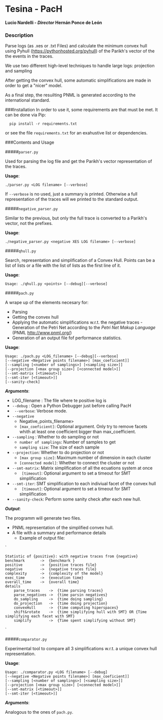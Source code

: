# Tesina - PacH 
**Lucio Nardelli - _Director_ Hernán Ponce de León**

### Description

 Parse logs (as .xes or .txt Files) and calculate the minimum convex hull using Pyhull (https://pythonhosted.org/pyhull)
 of the  Parikh's vector of the the events in the traces.

 We use two different high-level techniques to handle large logs: projection and sampling

 After getting the convex hull, some automatic simplifications are made in order to get a "nicer" model.
 
 As a final step, the resuilting PNML is generated according to the international standard.
 
###Installation
 In order to use it, some requirements are that must be met.
 It can be done via Pip:
        
      pip install -r requirements.txt

 or see the file `requirements.txt` for an exahustive list or dependencies.

###Contents and Usage

#####`parser.py`

Used for parsing the log file and get the Parikh's vector representation of the traces.

**Usage**:

    ./parser.py <LOG filename> [--verbose]

If `--verbose` is no used, just a summary is printed. Otherwise  a full representation of the traces will we printed to the standard output.

#####`negative_parser.py`

Similar to the previous, but only the full trace is converted to a Parikh's vector, not the prefixes.

**Usage**:

    ./negative_parser.py <negative XES LOG filename> [--verbose]

#####`qhull.py`

Search, representation and simplification of a Convex Hull.
Points can be a list of lists or a file with the list of lists as the first line of it.

**Usage**:

    Usage: ./qhull.py <points> [--debug][--verbose]

#####`pach.py`

A wrape up of the elements necesary for:

  - Parsing
  - Getting the convex hull
  - Applying the automatic simplifications w.r.t. the negative traces
  -Generation of the Petri Net according to the *Petri Net Makup Language* (PNML http://www.pnml.org/)
  - Generation of an output file fof performance statistics.

**Usage**:

    Usage: ./pach.py <LOG_filename> [--debug][--verbose]
    [--negative <Negative points filename>] [max_coeficient]]
    [--sampling [<number of samplings>] [<sampling size>]]
    [--projection [<max group size>] [<connected model>]]
    [--smt-matrix [<timeout>]]
    [--smt-iter [<timeout>]]
    [--sanity-check]

**_Arguments_**:

  - LOG_filename : The file where te positive log is
  - ` --debug ` : Open a Python Debugger just before calling PacH
  - ` --verbose`: Verbose mode.
  - `--negative`
    - Negative_points_filename> 
    - `[max_coeficient]`: Optional argument. Only try to remove facets whith at least one coefficient bigger than max_coefficient.
  - `--sampling` : Whether to do sampling or not
    - `number of samplings`:  Number of samples to get
    - `sampling size`: The size of each sample
  - `--projection`: Whether to do projection or not
    - `[max group size]`: Maximum number of dimension in each cluster
    - `[connected model]`: Whether to connect the cluster or not
  - `--smt-matrix`: Matrix simplification of all the ecuations system at once
    - ` [timeout]`: Optional argument to set a timeout for SMT simplification
  - `--smt-iter`:  SMT simplification to each indiviual facet of the convex hull
    - ` [timeout]`: Optional argument to set a timeout for SMT simplification
  - `--sanity-check`: Perform some sanity check after each new hull.

**_Output_**:

  The programm will generate two files.

  - PNML representation of the simplified convex hull. 
  - A file with a summary and performance details
    - Example of output file:

`

    Statistic of {positive}: with negative traces from {negative}
    benchmark       ->  {benchmark }
    positive        ->  {positive traces file}
    negative        ->  {negative traces file}
    complexity      ->  {complexity of the model}  
    exec_time       ->  {execution time}
    overall_time    ->  {overall time}
    details
        parse_traces    ->  {time parsing traces}
        parse_negatives ->  {time parsin negatives}
        do_sampling     ->  {time doing sampling}
        do_projection   ->  {time doing projection}
        convexHull      ->  {time computing hiperspaces}
        shift&rotate    ->  {time simplifying hull with SMT} OR {Time simplifying each facet with SMT}
        simplify        ->  {Time spent simplifying without SMT}

`

#####`comparator.py`

Experimental tool to compare all 3 simplifications w.r.t. a unique convex hull representation.


**Usage**:

    Usage: ./comparator.py <LOG filename> [--debug]
    [--negative <Negative points filename>] [max_coeficient]]
    [--sampling [<number of samplings>] [<sampling size>]]
    [--projection [<max group size>] [<connected model>]]
    [--smt-matrix [<timeout>]]
    [--smt-iter [<timeout>]]

**_Arguments_**:

Analogous to the ones of `pach.py`.
